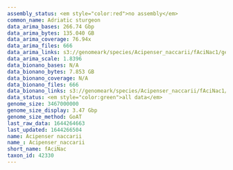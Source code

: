 ```yaml
---
assembly_status: <em style="color:red">no assembly</em>
common_name: Adriatic sturgeon
data_arima_bases: 266.74 Gbp
data_arima_bytes: 135.040 GB
data_arima_coverage: 76.94x
data_arima_files: 666
data_arima_links: s3://genomeark/species/Acipenser_naccarii/fAciNac1/genomic_data/arima/<br>
data_arima_scale: 1.8396
data_bionano_bases: N/A
data_bionano_bytes: 7.853 GB
data_bionano_coverage: N/A
data_bionano_files: 666
data_bionano_links: s3://genomeark/species/Acipenser_naccarii/fAciNac1/genomic_data/bionano/<br>
data_status: <em style="color:green">all data</em>
genome_size: 3467000000
genome_size_display: 3.47 Gbp
genome_size_method: GoAT
last_raw_data: 1644264663
last_updated: 1644266504
name: Acipenser naccarii
name_: Acipenser_naccarii
short_name: fAciNac
taxon_id: 42330
---
```

